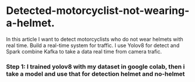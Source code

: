 # Detected-motorcyclist-not-wearing-a-helmet.
In this article I want to detect motorcyclists who do not wear helmets with real time. Build a real-time system for traffic. I use Yolov8 for detect and Spark combine Kafka to take a data real time from camera trafic.
### Step 1: I trained yolov8 with my dataset in google colab, then i take a model and use that for detection helmet and no-helmet
